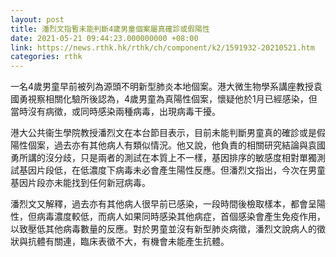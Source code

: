 ```yaml
---
layout: post
title: 潘烈文指暫未能判斷4歲男童個案屬真確診或假陽性
date: 2021-05-21 09:44:23.000000000 +08:00
link: https://news.rthk.hk/rthk/ch/component/k2/1591932-20210521.htm
categories: rthk
---
```


一名4歲男童早前被列為源頭不明新型肺炎本地個案。港大微生物學系講座教授袁國勇視察相關化驗所後認為，4歲男童為真陽性個案，懷疑他於1月已經感染，但當時沒有病徵，或同時感染兩種病毒，出現病毒干擾。

港大公共衞生學院教授潘烈文在本台節目表示，目前未能判斷男童真的確診或是假陽性個案，過去亦有其他病人有類似情況。他又說，他負責的相關研究結論與袁國勇所講的沒分歧，只是兩者的測試在本質上不一樣，基因排序的敏感度相對單獨測試基因片段低，在低濃度下病毒未必會產生陽性反應。但潘烈文指出，今次在男童基因片段亦未能找到任何新冠病毒。

潘烈文又解釋，過去亦有其他病人很早前已感染，一段時間後檢取樣本，都會呈陽性，但病毒濃度較低，而病人如果同時感染其他病症，首個感染會產生免疫作用，以致壓低其他病毒數量的反應。對於男童並沒有新型肺炎病徵，潘烈文說病人的徵狀與抗體有關連，臨床表徵不大，有機會未能產生抗體。
